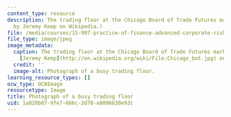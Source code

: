 ```yaml
---
content_type: resource
description: The trading floor at the Chicago Board of Trade Futures market. (Image
  by Jeremy Kemp on Wikipedia.)
file: /media/courses/15-997-practice-of-finance-advanced-corporate-risk-management-spring-2009/1a828b079fe7666c3d70e8096b30e93c_15-997s09-th.jpg
file_type: image/jpeg
image_metadata:
  caption: The trading floor at the Chicago Board of Trade Futures market. Image by
    [Jeremy Kemp](http://en.wikipedia.org/wiki/File:Chicago_bot.jpg) on Wikipedia.
  credit: ''
  image-alt: Photograph of a busy trading floor.
learning_resource_types: []
ocw_type: OCWImage
resourcetype: Image
title: Photograph of a busy trading floor
uid: 1a828b07-9fe7-666c-3d70-e8096b30e93c
---
```

